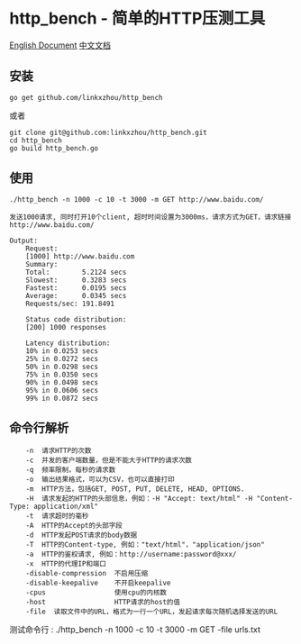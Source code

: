 # http_bench - 简单的HTTP压测工具

[English Document](https://github.com/linkxzhou/http_bench/blob/master/README.md)
[中文文档](https://github.com/linkxzhou/http_bench/blob/master/README_CN.md)
  
## 安装

```
go get github.com/linkxzhou/http_bench
```
或者
```
git clone git@github.com:linkxzhou/http_bench.git
cd http_bench
go build http_bench.go
```

## 使用

```
./http_bench -n 1000 -c 10 -t 3000 -m GET http://www.baidu.com/

发送1000请求, 同时打开10个client, 超时时间设置为3000ms，请求方式为GET，请求链接http://www.baidu.com/

Output:
    Request:
    [1000] http://www.baidu.com
    Summary:
    Total:        5.2124 secs
    Slowest:      0.3283 secs
    Fastest:      0.0195 secs
    Average:      0.0345 secs
    Requests/sec: 191.8491

    Status code distribution:
    [200] 1000 responses

    Latency distribution:
    10% in 0.0253 secs
    25% in 0.0272 secs
    50% in 0.0298 secs
    75% in 0.0350 secs
    90% in 0.0498 secs
    95% in 0.0606 secs
    99% in 0.0872 secs
```

## 命令行解析

```
    -n  请求HTTP的次数
    -c  并发的客户端数量，但是不能大于HTTP的请求次数
    -q  频率限制，每秒的请求数
    -o  输出结果格式，可以为CSV，也可以直接打印
    -m  HTTP方法，包括GET, POST, PUT, DELETE, HEAD, OPTIONS.
    -H  请求发起的HTTP的头部信息，例如：-H "Accept: text/html" -H "Content-Type: application/xml"
    -t  请求超时的毫秒
    -A  HTTP的Accept的头部字段
    -d  HTTP发起POST请求的body数据
    -T  HTTP的Content-type, 例如："text/html"，"application/json"
    -a  HTTP的鉴权请求, 例如：http://username:password@xxx/
    -x  HTTP的代理IP和端口
    -disable-compression  不启用压缩
    -disable-keepalive    不开启keepalive
    -cpus                 使用cpu的内核数
    -host                 HTTP请求的host的值
    -file  读取文件中的URL，格式为一行一个URL，发起请求每次随机选择发送的URL
```

测试命令行 : ./http_bench -n 1000 -c 10 -t 3000 -m GET -file urls.txt